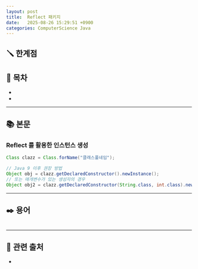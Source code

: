 ```yaml
---
layout: post
title:  Reflect 패키지
date:   2025-08-26 15:29:51 +0900
categories: ComputerScience Java
---
```


<!--more-->

## 🪛 한계점



## 📂 목차
- []()
- []()

---

## 📚 본문


### Reflect 를 활용한 인스턴스 생성
```java
Class clazz = Class.forName("클래스풀네임");

// Java 9 이후 권장 방법
Object obj = clazz.getDeclaredConstructor().newInstance();
// 또는 매개변수가 있는 생성자의 경우
Object obj2 = clazz.getDeclaredConstructor(String.class, int.class).newInstance("값", 10);
```

---

## ✒️ 용어

###### 

---

## 🔗 관련 출처
- []()
